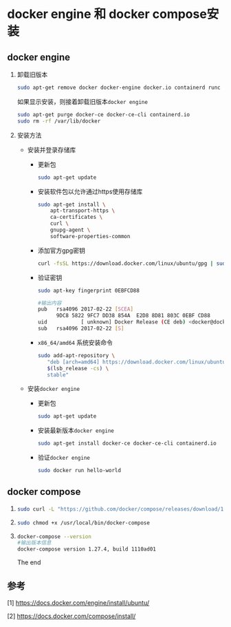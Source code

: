 # docker engine 和 docker compose安装

## docker engine

1. 卸载旧版本

   ```bash
   sudo apt-get remove docker docker-engine docker.io containerd runc
   ```

   如果显示安装，则接着卸载旧版本`docker engine`

   ```bash
   sudo apt-get purge docker-ce docker-ce-cli containerd.io
   sudo rm -rf /var/lib/docker
   ```

   

2. 安装方法

   * 安装并登录存储库

     * 更新包

       ```bash
       sudo apt-get update
       ```

     * 安装软件包以允许通过https使用存储库

       ```bash
       sudo apt-get install \
           apt-transport-https \
           ca-certificates \
           curl \
           gnupg-agent \
           software-properties-common
       ```

     * 添加官方gpg密钥

       ```bash
       curl -fsSL https://download.docker.com/linux/ubuntu/gpg | sudo apt-key add -
       ```

     * 验证密钥

       ```bash
       sudo apt-key fingerprint 0EBFCD88
       ```

       ```bash
       #输出内容
       pub   rsa4096 2017-02-22 [SCEA]
             9DC8 5822 9FC7 DD38 854A  E2D8 8D81 803C 0EBF CD88
       uid           [ unknown] Docker Release (CE deb) <docker@docker.com>
       sub   rsa4096 2017-02-22 [S]
       ```

     * `x86_64/amd64` 系统安装命令

       ```bash
       sudo add-apt-repository \
          "deb [arch=amd64] https://download.docker.com/linux/ubuntu \
          $(lsb_release -cs) \
          stable"
       ```

   * 安装`docker engine`

     * 更新包

       ```bash
       sudo apt-get update 
       ```

     * 安装最新版本`docker engine` 

       ```bash
       sudo apt-get install docker-ce docker-ce-cli containerd.io
       ```

     * 验证`docker engine`

       ```bash
       sudo docker run hello-world
       ```

       

## docker compose

1. ```bash
   sudo curl -L "https://github.com/docker/compose/releases/download/1.27.4/docker-compose-$(uname -s)-$(uname -m)" -o /usr/local/bin/docker-compose
   ```

2. ```bash
   sudo chmod +x /usr/local/bin/docker-compose
   ```

3. ```bash
   docker-compose --version
   #输出版本信息
   docker-compose version 1.27.4, build 1110ad01
   ```

   The end

## 参考

[1] https://docs.docker.com/engine/install/ubuntu/

[2] https://docs.docker.com/compose/install/



